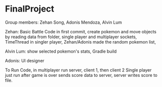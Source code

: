 # FinalProject
Group members: Zehan Song, Adonis Mendoza, Alvin Lum

Zehan:
Basic Battle Code in first commit, 
create pokemon and move objects by reading data from folder, 
single player and multiplayer sockets,
TimeThread in singler player,
Zehan/Adonis made the random pokemon list,

Alvin Lum:
show selected pokemon's stats,
Gradle build

Adonis:
UI designer


To Run Code, in multiplayer run server, client 1, then client 2
Single player just run after game is over sends score data to server, server writes score to file.
